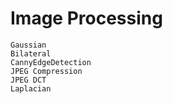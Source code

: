 # Image Processing
```
Gaussian
Bilateral
CannyEdgeDetection
JPEG Compression
JPEG DCT
Laplacian
```
